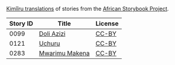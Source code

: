 [Kimîîru translations](http://my.africanstorybook.org/language/kimîîru) of stories from the [African Storybook Project](http://my.africanstorybook.org).

Story ID | Title | License
-------- | ----- | -------
0099 | [Doli Azizi](http://africanstorybook.org/stories/doli-azizi) | [CC-BY](https://creativecommons.org/licenses/by/3.0/)
0121 | [Uchuru](http://africanstorybook.org/stories/uchuru) | [CC-BY](https://creativecommons.org/licenses/by/3.0/)
0283 | [Mwarimu Makena](http://africanstorybook.org/stories/mwarimu-makena) | [CC-BY](https://creativecommons.org/licenses/by/3.0/)

